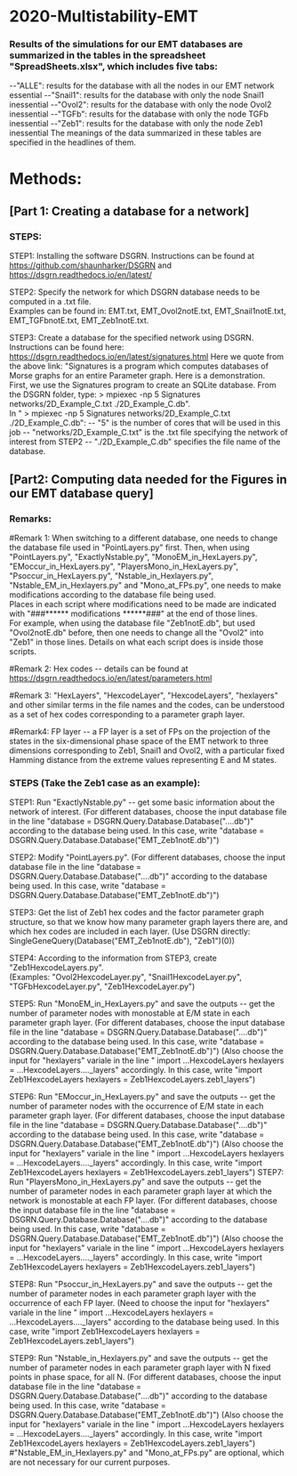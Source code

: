 # 2020-Multistability-EMT

### Results of the simulations for our EMT databases are summarized in the tables in the spreadsheet "SpreadSheets.xlsx", which includes five tabs:
 --"ALLE": results for the database with all the nodes in our EMT network essential
 --"Snail1": results for the database with only the node Snail1 inessential
 --"Ovol2": results for the database with only the node Ovol2 inessential
 --"TGFb": results for the database with only the node TGFb inessential
 --"Zeb1": results for the database with only the node Zeb1 inessential
The meanings of the data summarized in these tables are specified in the headlines of them. 

# Methods: 
## [Part 1: Creating a database for a network]
### STEPS: 
STEP1: Installing the software DSGRN.  Instructions can be found at https://github.com/shaunharker/DSGRN and https://dsgrn.readthedocs.io/en/latest/
       
STEP2: Specify the network for which DSGRN database needs to  be computed in a .txt file.  
       Examples can be found in: EMT.txt, EMT_Ovol2notE.txt, EMT_Snail1notE.txt, EMT_TGFbnotE.txt, EMT_Zeb1notE.txt.
       
STEP3: Create a database for the specified network using DSGRN.  Instructions can be found here:           https://dsgrn.readthedocs.io/en/latest/signatures.html
       Here we quote from the above link: "Signatures is a program which computes databases of Morse graphs for an entire Parameter            graph. Here is a demonstration.  
       First, we use the Signatures program to create an SQLite database. From the DSGRN folder, type:
       > mpiexec -np 5 Signatures networks/2D_Example_C.txt ./2D_Example_C.db".  
       In " > mpiexec -np 5 Signatures networks/2D_Example_C.txt ./2D_Example_C.db":
       -- "5" is the number of cores that will be used in this job
       -- "networks/2D_Example_C.txt" is the .txt file specifying the network of interest from STEP2
       -- "./2D_Example_C.db" specifies the file name of the database.

## [Part2: Computing data needed for the Figures in our EMT database query]
### Remarks:
#Remark 1: When switching to a different database, one needs to change the database file used in  "PointLayers.py" first.
Then, when using
"PointLayers.py",
"ExactlyNstable.py",
"MonoEM_in_HexLayers.py",
"EMoccur_in_HexLayers.py",
"PlayersMono_in_HexLayers.py",
"Psoccur_in_HexLayers.py",
"Nstable_in_Hexlayers.py",
"Nstable_EM_in_Hexlayers.py" and
"Mono_at_FPs.py",
one needs to make modifications according to the database file being used.  
Places in each script where modifications need to be made are indicated with "###****** modifications ******###" at the end of those lines.  
For example, when using the database file "Zeb1notE.db", but used "Ovol2notE.db" before, then one needs to change all the "Ovol2" into "Zeb1" in those lines.
Details on what each script does is inside those scripts.

#Remark 2: Hex codes -- details can be found at https://dsgrn.readthedocs.io/en/latest/parameters.html

#Remark 3: "HexLayers", "HexcodeLayer", "HexcodeLayers", "hexlayers" and other similar terms in the file names and the codes, can be understood as a set of hex codes corresponding to a parameter graph layer.

#Remark4: FP layer -- a FP layer is a set of FPs on the projection of the states in the six-dimensional phase space of the EMT network to three dimensions corresponding to Zeb1, Snail1 and Ovol2, with a particular fixed Hamming distance from the extreme values representing E and M states.

### STEPS (Take the Zeb1 case as an example): 
STEP1: Run "ExactlyNstable.py" -- get some basic information about the network of interest.
       (For different databases, choose the input database file in the line "database = DSGRN.Query.Database.Database("....db")" 
        according to the database being used.  In this case, write "database = DSGRN.Query.Database.Database("EMT_Zeb1notE.db")")

STEP2: Modify "PointLayers.py". 
       (For different databases, choose the input database file in the line "database = DSGRN.Query.Database.Database("....db")" 
        according to the database being used.  In this case, write "database = DSGRN.Query.Database.Database("EMT_Zeb1notE.db")")

STEP3: Get the list of Zeb1 hex codes and the factor parameter graph structure, so that we know how many parameter graph layers there          are, and which hex codes are included in each layer.
       (Use DSGRN directly: SingleGeneQuery(Database("EMT_Zeb1notE.db"), "Zeb1")(0))

STEP4: According to the information from STEP3, create "Zeb1HexcodeLayers.py".  
       (Examples: "Ovol2HexcodeLayer.py", "Snail1HexcodeLayer.py", "TGFbHexcodeLayer.py", "Zeb1HexcodeLayer.py")

STEP5: Run "MonoEM_in_HexLayers.py" and save the outputs -- get the number of parameter nodes with monostable at E/M state in each              parameter graph layer.
       (For different databases, choose the input database file in the line "database = DSGRN.Query.Database.Database("....db")" 
        according to the database being used.  In this case, write "database = DSGRN.Query.Database.Database("EMT_Zeb1notE.db")")
       (Also choose the input for "hexlayers" variale in the line " import ...HexcodeLayers
                                                                  hexlayers = ...HexcodeLayers...._layers" accordingly.
        In this case, write "import Zeb1HexcodeLayers
                             hexlayers = Zeb1HexcodeLayers.zeb1_layers") 
     
STEP6: Run "EMoccur_in_HexLayers.py" and save the outputs -- get the number of parameter nodes with the occurrence of E/M state in each        parameter graph layer.
       (For different databases, choose the input database file in the line "database = DSGRN.Query.Database.Database("....db")" 
        according to the database being used.  In this case, write "database = DSGRN.Query.Database.Database("EMT_Zeb1notE.db")")
       (Also choose the input for "hexlayers" variale in the line " import ...HexcodeLayers
                                                                  hexlayers = ...HexcodeLayers...._layers" accordingly.
        In this case, write "import Zeb1HexcodeLayers
                             hexlayers = Zeb1HexcodeLayers.zeb1_layers") 
STEP7: Run "PlayersMono_in_HexLayers.py" and save the outputs -- get the number of parameter nodes in each parameter graph layer at            which the network is monostable at each FP layer.
       (For different databases, choose the input database file in the line "database = DSGRN.Query.Database.Database("....db")" 
        according to the database being used.  In this case, write "database = DSGRN.Query.Database.Database("EMT_Zeb1notE.db")")
       (Also choose the input for "hexlayers" variale in the line " import ...HexcodeLayers
                                                                  hexlayers = ...HexcodeLayers...._layers" accordingly.
        In this case, write "import Zeb1HexcodeLayers
                             hexlayers = Zeb1HexcodeLayers.zeb1_layers")  

STEP8: Run "Psoccur_in_HexLayers.py" and save the outputs -- get the number of parameter nodes in each parameter graph layer with the          occurrence of each FP layer.
       (Need to choose the input for "hexlayers" variale in the line " import ...HexcodeLayers
                                                                     hexlayers = ...HexcodeLayers...._layers" according to the database         being used.  In this case, write "import Zeb1HexcodeLayers
                                   hexlayers = Zeb1HexcodeLayers.zeb1_layers")

STEP9: Run "Nstable_in_Hexlayers.py" and save the outputs -- get the number of parameter nodes in each parameter graph layer with N            fixed points in phase space, for all N.
       (For different databases, choose the input database file in the line "database = DSGRN.Query.Database.Database("....db")" 
        according to the database being used.  In this case, write "database = DSGRN.Query.Database.Database("EMT_Zeb1notE.db")")
       (Also choose the input for "hexlayers" variale in the line " import ...HexcodeLayers
                                                                  hexlayers = ...HexcodeLayers...._layers" accordingly.
        In this case, write "import Zeb1HexcodeLayers
                             hexlayers = Zeb1HexcodeLayers.zeb1_layers") 
#"Nstable_EM_in_Hexlayers.py" and "Mono_at_FPs.py" are optional, which are not necessary for our current purposes.


